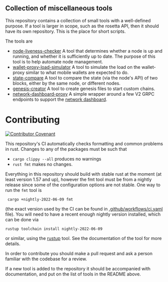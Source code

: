 ## Collection of miscellaneous tools

This repository contains a collection of small tools with a well-defined
purpose. If a tool is larger in scope, such as the rosetta API, then it should
have its own repository. This is the place for short scripts.

The tools are

- [node-liveness-checker](./node-liveness-checker)
  A tool that determines whether a node is up and running, and whether it is
  sufficiently up to date. The purpose of this tool is to help automate node
  management.
- [wallet-proxy-load-simulator](./wallet-proxy-load-simulator)
  A tool to simulate the load on the wallet-proxy similar to what mobile wallets
  are expected to do.
- [state-compare](./state-compare) A tool to compare the state (via the node's
  API) of two blocks, either by the same node, or different nodes.
- [genesis-creator](./genesis-creator) A tool to create genesis files to start
  custom chains.
- [network-dashboard-proxy](./network-dashboard-proxy) A simple wrapper around a
  few V2 GRPC endpoints to support the [network
  dashboard](https://github.com/Concordium/concordium-network-dashboard).

# Contributing

[![Contributor Covenant](https://img.shields.io/badge/Contributor%20Covenant-2.0-4baaaa.svg)](https://github.com/Concordium/.github/blob/main/.github/CODE_OF_CONDUCT.md)

This repository's CI automatically checks formatting and common problems in rust.
Changes to any of the packages must be such that
- ```cargo clippy --all``` produces no warnings
- ```rust fmt``` makes no changes.

Everything in this repository should build with stable rust at the moment (at least version 1.57 and up), however the fmt tool must be from a nightly release since some of the configuration options are not stable. One way to run the `fmt` tool is

```shell
 cargo +nightly-2022-06-09 fmt
```
(the exact version used by the CI can be found in [.github/workflows/ci.yaml](.github/workflows/ci.yaml) file).
You will need to have a recent enough nightly version installed, which can be done via

```shell
rustup toolchain install nightly-2022-06-09
```
or similar, using the [rustup](https://rustup.rs/) tool. See the documentation of the tool for more details.

In order to contribute you should make a pull request and ask a person familiar
with the codebase for a review.

If a new tool is added to the repository it should be accompanied with
documentation, and put on the list of tools in the README above.

